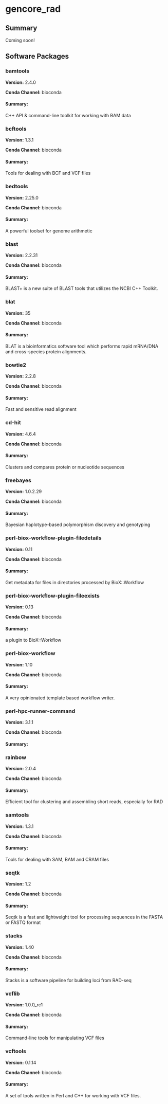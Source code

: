 # gencore_rad
## Summary

Coming soon!

## Software Packages

### bamtools
**Version:** 2.4.0

**Conda Channel:** bioconda

#### Summary:
C++ API & command-line toolkit for working with BAM data



### bcftools
**Version:** 1.3.1

**Conda Channel:** bioconda

#### Summary:
Tools for dealing with BCF and VCF files



### bedtools
**Version:** 2.25.0

**Conda Channel:** bioconda

#### Summary:
A powerful toolset for genome arithmetic



### blast
**Version:** 2.2.31

**Conda Channel:** bioconda

#### Summary:
BLAST+ is a new suite of BLAST tools that utilizes the NCBI C++ Toolkit.



### blat
**Version:** 35

**Conda Channel:** bioconda

#### Summary:
BLAT is a bioinformatics software tool which performs rapid mRNA/DNA and cross-species protein alignments.



### bowtie2
**Version:** 2.2.8

**Conda Channel:** bioconda

#### Summary:
Fast and sensitive read alignment



### cd-hit
**Version:** 4.6.4

**Conda Channel:** bioconda

#### Summary:
Clusters and compares protein or nucleotide sequences



### freebayes
**Version:** 1.0.2.29

**Conda Channel:** bioconda

#### Summary:
Bayesian haplotype-based polymorphism discovery and genotyping



### perl-biox-workflow-plugin-filedetails
**Version:** 0.11

**Conda Channel:** bioconda

#### Summary:
Get metadata for files in directories processed by BioX::Workflow



### perl-biox-workflow-plugin-fileexists
**Version:** 0.13

**Conda Channel:** bioconda

#### Summary:
a plugin to BioX::Workflow



### perl-biox-workflow
**Version:** 1.10

**Conda Channel:** bioconda

#### Summary:
A very opinionated template based workflow writer.



### perl-hpc-runner-command
**Version:** 3.1.1

**Conda Channel:** bioconda

#### Summary:




### rainbow
**Version:** 2.0.4

**Conda Channel:** bioconda

#### Summary:
Efficient tool for clustering and assembling short reads, especially for RAD



### samtools
**Version:** 1.3.1

**Conda Channel:** bioconda

#### Summary:
Tools for dealing with SAM, BAM and CRAM files



### seqtk
**Version:** 1.2

**Conda Channel:** bioconda

#### Summary:
Seqtk is a fast and lightweight tool for processing sequences in the FASTA or FASTQ format



### stacks
**Version:** 1.40

**Conda Channel:** bioconda

#### Summary:
Stacks is a software pipeline for building loci from RAD-seq



### vcflib
**Version:** 1.0.0_rc1

**Conda Channel:** bioconda

#### Summary:
Command-line tools for manipulating VCF files



### vcftools
**Version:** 0.1.14

**Conda Channel:** bioconda

#### Summary:
A set of tools written in Perl and C++ for working with VCF files.



